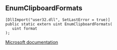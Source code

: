 ## EnumClipboardFormats

```
[DllImport("user32.dll", SetLastError = true)]
public static extern uint EnumClipboardFormats(
   uint format
);
```

[Microsoft documentation](https://docs.microsoft.com/en-us/windows/win32/api/winuser/nf-winuser-enumclipboardformats)
